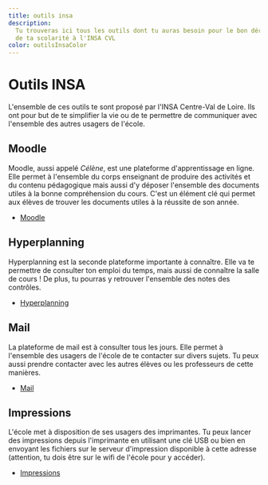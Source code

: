 ```yaml
---
title: outils insa
description:
  Tu trouveras ici tous les outils dont tu auras besoin pour le bon déroulement
  de ta scolarité à l'INSA CVL
color: outilsInsaColor
---
```


# Outils INSA

L'ensemble de ces outils te sont proposé par l'INSA Centre-Val de Loire. Ils ont
pour but de te simplifier la vie ou de te permettre de communiquer avec
l'ensemble des autres usagers de l'école.

## Moodle

Moodle, aussi appelé _Célène_, est une plateforme d'apprentissage en ligne. Elle
permet à l'ensemble du corps enseignant de produire des activités et du contenu
pédagogique mais aussi d'y déposer l'ensemble des documents utiles à la bonne
compréhension du cours. C'est un élément clé qui permet aux élèves de trouver
les documents utiles à la réussite de son année.

- [Moodle](https://celene.insa-cvl.fr/)

## Hyperplanning

Hyperplanning est la seconde plateforme importante à connaître. Elle va te
permettre de consulter ton emploi du temps, mais aussi de connaître la salle de
cours ! De plus, tu pourras y retrouver l'ensemble des notes des contrôles.

- [Hyperplanning](http://hyperplanning.insa-cvl.fr/)

## Mail

La plateforme de mail est à consulter tous les jours. Elle permet à l'ensemble
des usagers de l'école de te contacter sur divers sujets. Tu peux aussi prendre
contacter avec les autres élèves ou les professeurs de cette manières.

- [Mail](https://mail.insa-cvl.fr/)

## Impressions

L'école met à disposition de ses usagers des imprimantes. Tu peux lancer des
impressions depuis l'imprimante en utilisant une clé USB ou bien en envoyant les
fichiers sur le serveur d'impression disponible à cette adresse (attention, tu
dois être sur le wifi de l'école pour y accéder).

- [Impressions](https://gespage.intra.insa-cvl.fr:7181/gespage)
